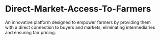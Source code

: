 # Direct-Market-Access-To-Farmers
An innovative platform designed to empower farmers by providing them with a direct connection to buyers and markets, eliminating intermediaries and ensuring fair pricing.
